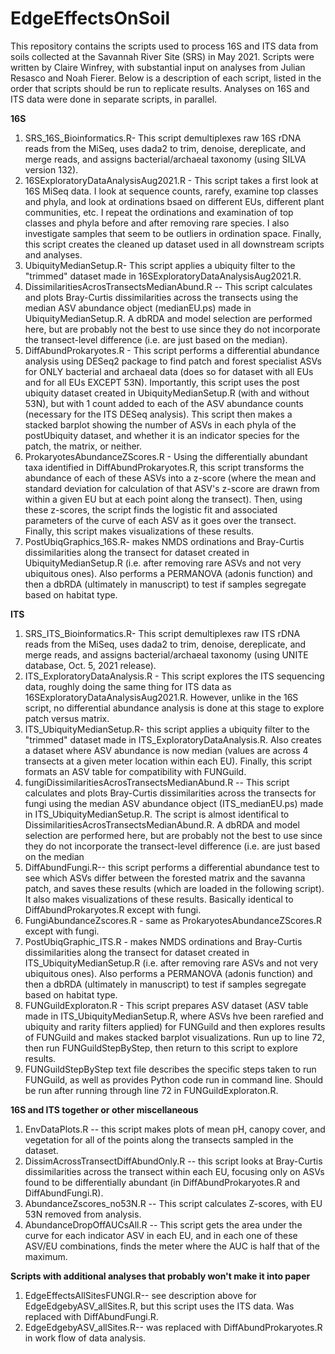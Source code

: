 # EdgeEffectsOnSoil
This repository contains the scripts used to process 16S and ITS data from soils collected at the Savannah River Site (SRS) in May 2021. Scripts were written by Claire Winfrey, with substantial input on analyses from Julian Resasco and Noah Fierer. Below is a description of each script, listed in the order that scripts should be run to replicate results. Analyses on 16S and ITS data were done in separate scripts, in parallel.

**16S**
1. SRS_16S_Bioinformatics.R- This script demultiplexes raw 16S rDNA reads from the MiSeq, uses dada2 to trim, denoise, dereplicate, and merge reads, and assigns bacterial/archaeal taxonomy (using SILVA version 132).
2. 16SExploratoryDataAnalysisAug2021.R - This script takes a first look at 16S MiSeq data. I look at sequence counts, rarefy, examine top classes and phyla, and look at ordinations bsaed on different EUs, different plant communities, etc. I repeat the ordinations and examination of top classes and phyla before and after removing rare species. I also investigate samples that seem to be outliers in ordination space. Finally, this script creates the cleaned up dataset used in all downstream scripts and analyses.
3. UbiquityMedianSetup.R- This script applies a ubiquity filter to the "trimmed" dataset made in 16SExploratoryDataAnalysisAug2021.R.
4. DissimilaritiesAcrosTransectsMedianAbund.R -- This script calculates and plots Bray-Curtis dissimilarities across the transects using the median ASV abundance object (medianEU.ps) made in UbiquityMedianSetup.R. A dbRDA and model selection are performed here, but are probably not the best to use since they do not incorporate the transect-level difference (i.e. are just based on the median).
5. DiffAbundProkaryotes.R - This script performs a differential abundance analysis using DESeq2 package to find patch and forest specialist ASVs for ONLY bacterial and archaeal data (does so for dataset with all EUs and for all EUs EXCEPT 53N). Importantly, this script uses the post ubiquity dataset created in UbiquityMedianSetup.R (with and without 53N), but with 1 count added to each of the ASV abundance counts (necessary for the ITS DESeq analysis). This script then makes a stacked barplot showing the number of ASVs in each phyla of the postUbiquity dataset, and whether it is an indicator species for the patch, the matrix, or neither.
6. ProkaryotesAbundanceZScores.R - Using the differentially abundant taxa identified in DiffAbundProkaryotes.R, this script transforms the abundance of each of these ASVs into a z-score (where the mean and standard deviation for calculation of that ASV's z-score are drawn from within a given EU but at each point along the transect). Then, using these z-scores, the script finds the logistic fit and associated parameters of the curve of each ASV as it goes over the transect. Finally, this script makes visualizations of these results.
7. PostUbiqGraphics_16S.R- makes NMDS ordinations and Bray-Curtis dissimilarities along the transect for dataset created in UbiquityMedianSetup.R (i.e. after removing rare ASVs and not very ubiquitous ones). Also performs a PERMANOVA (adonis function) and then a dbRDA (ultimately in manuscript) to test if samples segregate based on habitat type.

**ITS**
1. SRS_ITS_Bioinformatics.R- This script demultiplexes raw ITS rDNA reads from the MiSeq, uses dada2 to trim, denoise, dereplicate, and merge reads, and assigns bacterial/archaeal taxonomy (using UNITE database, Oct. 5, 2021 release).
2. ITS_ExploratoryDataAnalysis.R - This script explores the ITS sequencing data, roughly doing the same thing for ITS data as 16SExploratoryDataAnalysisAug2021.R. However, unlike in the 16S script, no differential abundance analysis is done at this stage to explore patch versus matrix.
3. ITS_UbiquityMedianSetup.R- this script applies a ubiquity filter to the "trimmed" dataset made in ITS_ExploratoryDataAnalysis.R. Also creates a dataset where ASV abundance is now median (values are across 4 transects at a given meter location within each EU). Finally, this script formats an ASV table for compatibility with FUNGuild.
4. fungiDissimilaritiesAcrosTransectsMedianAbund.R -- This script calculates and plots Bray-Curtis dissimilarities across the transects for fungi using the median ASV abundance object (ITS_medianEU.ps) made in ITS_UbiquityMedianSetup.R. The script is almost identifical to DissimilaritiesAcrosTransectsMedianAbund.R. A dbRDA and model selection are performed here, but are probably not the best to use since they do not incorporate the transect-level difference (i.e. are just based on the median
5. DiffAbundFungi.R-- this script performs a differential abundance test to see which ASVs differ between the forested matrix and the savanna patch, and saves these results (which are loaded in the following script). It also makes visualizations of these results. Basically identical to DiffAbundProkaryotes.R except with fungi.
6. FungiAbundanceZscores.R - same as ProkaryotesAbundanceZScores.R except with fungi.
7. PostUbiqGraphic_ITS.R - makes NMDS ordinations and Bray-Curtis dissimilarities along the transect for dataset created in ITS_UbiquityMedianSetup.R (i.e. after removing rare ASVs and not very ubiquitous ones). Also performs a PERMANOVA (adonis function) and then a dbRDA (ultimately in manuscript) to test if samples segregate based on habitat type.
8. FUNGuildExploraton.R - This script prepares ASV dataset (ASV table made in ITS_UbiquityMedianSetup.R, where ASVs hve been rarefied and ubiquity and rarity filters applied) for FUNGuild and then explores results of FUNGuild and makes stacked barplot visualizations. Run up to line 72, then run FUNGuildStepByStep, then return to this script to explore results.
9. FUNGuildStepByStep text file describes the specific steps taken to run FUNGuild, as well as provides Python code run in command line. Should be run after running through line 72 in FUNGuildExploraton.R.

**16S and ITS together or other miscellaneous**
1. EnvDataPlots.R -- this script makes plots of mean pH, canopy cover, and vegetation for all of the points along the transects sampled in the dataset.
2. DissimAcrossTransectDiffAbundOnly.R -- this script looks at Bray-Curtis dissimilarities across the transect within each EU, focusing only on ASVs found to be differentially abundant (in DiffAbundProkaryotes.R and DiffAbundFungi.R).
3. AbundanceZscores_no53N.R -- This script calculates Z-scores, with EU 53N removed from analysis.
4. AbundanceDropOffAUCsAll.R -- This script gets the area under the curve for each indicator ASV in each EU, and in each one of these ASV/EU combinations, finds the meter where the AUC is half that of the maximum.

**Scripts with additional analyses that probably won't make it into paper**
1. EdgeEffectsAllSitesFUNGI.R-- see description above for EdgeEdgebyASV_allSites.R, but this script uses the ITS data. Was replaced with DiffAbundFungi.R.
2. EdgeEdgebyASV_allSites.R-- was replaced with DiffAbundProkaryotes.R in work flow of data analysis.
